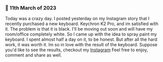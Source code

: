 ### 🎨 11th March of 2023 


Today was a crazy day. I posted yesterday on my Instagram story that I recently purchased a  new keyboard. Keychron K2 Pro, and im satisfied with it. The problem is that it is black. I'll be moving out soon and will have my room/office completely white. So I came up with the idea to spray paint my keyboard. I spent almost half a day on it, to be honest. But after all the hard work, it was worth it. Im so in love with the result of the keyboard. Suppose you'd like to see the results, checkout my [Instagram](https://www.instagram.com/p/CppnJ49jYD2/) Feel free to enjoy, comment and share as well.

